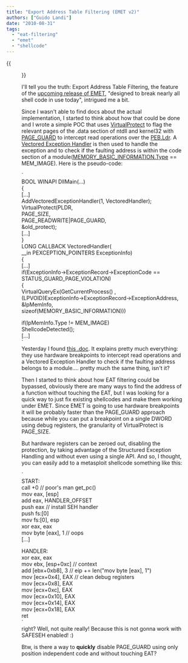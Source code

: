 ```yaml
---
title: "Export Address Table Filtering (EMET v2)"
authors: ["Guido Landi"]
date: "2010-08-31"
tags: 
  - "eat-filtering"
  - "emet"
  - "shellcode"
---
```

{{<figure src="images/banner.png" alt="Banner" width="50%">}}

I'll tell you the truth: Export Address Table Filtering, the feature of the [upcoming release of EMET](http://blogs.technet.com/b/srd/archive/2010/07/28/announcing-the-upcoming-release-of-emet-v2.aspx), "designed to break nearly all shell code in use today", intrigued me a bit.  
  
Since I wasn't able to find docs about the actual implementation, I started to think about how that could be done and I wrote a simple POC that uses [VirtualProtect](http://msdn.microsoft.com/en-us/library/aa366898(VS.85).aspx) to flag the relevant pages of the .data section of ntdll and kernel32 with [PAGE\_GUARD](http://msdn.microsoft.com/en-us/library/aa366549(VS.85).aspx) to intercept read operations over the [PEB.Ldr](http://undocumented.ntinternals.net/UserMode/Undocumented%20Functions/NT%20Objects/Process/PEB.html). A [Vectored Exception Handler](http://msdn.microsoft.com/en-us/library/ms681420(VS.85).aspx) is then used to handle the exception and to check if the faulting address is within the code section of a module([MEMORY\_BASIC\_INFORMATION.Type](http://msdn.microsoft.com/en-us/library/aa366775(VS.85).aspx) == MEM\_IMAGE). Here is the pseudo-code:  
  
`  
BOOL WINAPI DllMain(...)  
{  
[...]  
AddVectoredExceptionHandler(1, VectoredHandler);  
VirtualProtect(PLDR,  
PAGE_SIZE,  
PAGE_READWRITE|PAGE_GUARD,  
&old_protect);  
[...]  
}  
LONG CALLBACK VectoredHandler(  
__in PEXCEPTION_POINTERS ExceptionInfo)  
{  
[...]  
if(ExceptionInfo->ExceptionRecord->ExceptionCode ==  
STATUS_GUARD_PAGE_VIOLATION)  
{  
VirtualQueryEx(GetCurrentProcess() ,  
(LPVOID)ExceptionInfo->ExceptionRecord->ExceptionAddress,  
&lpMemInfo,  
sizeof(MEMORY_BASIC_INFORMATION)))  
  
if(lpMemInfo.Type != MEM_IMAGE)  
ShellcodeDetected();  
[...]  
`  
Yesterday I found [this .doc](http://www.microsoft.com/presspass/events/blackhat/docs/BlackHatEMETFS.docx). It explains pretty much everything: they use hardware breakpoints to intercept read operations and a Vectored Exception Handler to check if the faulting address belongs to a module.... pretty much the same thing, isn't it?  
  
Then I started to think about how EAT filtering could be bypassed, obviously there are many ways to find the address of a function without touching the EAT, but I was looking for a quick way to just fix existing shellcodes and make them working under EMET. Since EMET is going to use hardware breakpoints it will be probably faster than the PAGE\_GUARD approach because while you can put a breakpoint on a single DWORD using debug registers, the granularity of VirtualProtect is PAGE\_SIZE.  
  
But hardware registers can be zeroed out, disabling the protection, by taking advantage of the Structured Exception Handling and without even using a single API. And so, I thought, you can easily add to a metasploit shellcode something like this:  
  
`  
START:  
call +0 // poor's man get_pc()  
mov eax, [esp]  
add eax, HANDLER_OFFSET  
push eax // install SEH handler  
push fs:[0]  
mov fs:[0], esp  
xor eax, eax  
mov byte [eax], 1 // oops  
[...]  
  
HANDLER:  
xor eax, eax  
mov ebx, [esp+0xc] // context  
add [ebx+0xb8], 3 // eip += len("mov byte [eax], 1")  
mov [ecx+0x4], EAX // clean debug registers  
mov [ecx+0x8], EAX  
mov [ecx+0xc], EAX  
mov [ecx+0x10], EAX  
mov [ecx+0x14], EAX  
mov [ecx+0x18], EAX  
ret  
`  
right? Well, not quite really! Because this is not gonna work with SAFESEH enabled! :)  
  
Btw, is there a way to **quickly** disable PAGE\_GUARD using only position independent code and without touching EAT?
